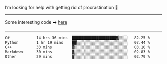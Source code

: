I’m looking for help with getting rid of procrastination 🤔

-----

Some interesting code :arrow_right: [here](https://github.com/zhen8838/playground)

-----

<!--START_SECTION:waka-->

```txt
C#            14 hrs 36 mins  ████████████████████▓░░░░   82.25 %
Python        1 hr 19 mins    ██░░░░░░░░░░░░░░░░░░░░░░░   07.44 %
C++           33 mins         ▓░░░░░░░░░░░░░░░░░░░░░░░░   03.10 %
Markdown      30 mins         ▓░░░░░░░░░░░░░░░░░░░░░░░░   02.83 %
Other         29 mins         ▓░░░░░░░░░░░░░░░░░░░░░░░░   02.79 %
```

<!--END_SECTION:waka-->

<!--
**zhen8838/zhen8838** is a ✨ _special_ ✨ repository because its `README.md` (this file) appears on your GitHub profile.

Here are some ideas to get you started:

- 🔭 I’m currently working on ...
- 🌱 I’m currently learning ...
- 👯 I’m looking to collaborate on ...
 ...
- 💬 Ask me about ...
- 📫 How to reach me: ...
- 😄 Pronouns: ...
- ⚡ Fun fact: ...
-->
